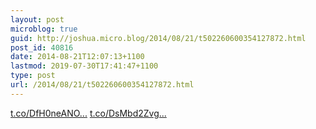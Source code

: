 ```yaml
---
layout: post
microblog: true
guid: http://joshua.micro.blog/2014/08/21/t502260600354127872.html
post_id: 40816
date: 2014-08-21T12:07:13+1100
lastmod: 2019-07-30T17:41:47+1100
type: post
url: /2014/08/21/t502260600354127872.html
---
```

[t.co/DfH0neANO...](http://t.co/DfH0neANOm) [t.co/DsMbd2Zvg...](http://t.co/DsMbd2ZvgE)

